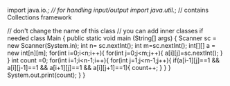 import java.io.*; // for handling input/output
import java.util.*; // contains Collections framework

// don't change the name of this class
// you can add inner classes if needed
class Main {
    public static void main (String[] args) {
        Scanner sc = new Scanner(System.in);
        int n= sc.nextInt();
        int m=sc.nextInt();
        int[][] a = new int[n][m];
        for(int i=0;i<n;i++){
            for(int j=0;j<m;j++){
                a[i][j]=sc.nextInt();
            }
        }
        int count =0;
        for(int i=1;i<n-1;i++){
            for(int j=1;j<m-1;j++){
                if(a[i-1][j]==1 && a[i][j-1]==1 && a[i+1][j]==1 && a[i][j+1]==1){
                    count++;
                }
            }
        }
        System.out.print(count);
    }
}